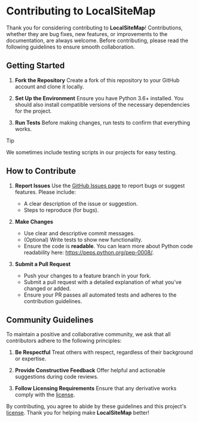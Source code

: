 # Contributing to LocalSiteMap

Thank you for considering contributing to **LocalSiteMap**! Contributions, whether they are bug fixes, new features, or improvements to the documentation, are always welcome. Before contributing, please read the following guidelines to ensure smooth collaboration.

## Getting Started

1. **Fork the Repository**
   Create a fork of this repository to your GitHub account and clone it locally.

2. **Set Up the Environment**
   Ensure you have Python 3.6+ installed. You should also install compatible versions of the necessary dependencies for the project.

3. **Run Tests**
   Before making changes, run tests to confirm that everything works.

> [!TIP]
> We sometimes include testing scripts in our projects for easy testing.

## How to Contribute

1. **Report Issues**
   Use the [GitHub Issues page](https://github.com/Infinitode/LocalSiteMap/issues) to report bugs or suggest features. Please include:
   - A clear description of the issue or suggestion.
   - Steps to reproduce (for bugs).

2. **Make Changes**
   - Use clear and descriptive commit messages.
   - (Optional) Write tests to show new functionality.
   - Ensure the code is **readable**. You can learn more about Python code readability here: https://peps.python.org/pep-0008/.

3. **Submit a Pull Request**
   - Push your changes to a feature branch in your fork.
   - Submit a pull request with a detailed explanation of what you've changed or added.
   - Ensure your PR passes all automated tests and adheres to the contribution guidelines.

## Community Guidelines

To maintain a positive and collaborative community, we ask that all contributors adhere to the following principles:

1. **Be Respectful**
   Treat others with respect, regardless of their background or expertise.

2. **Provide Constructive Feedback**
   Offer helpful and actionable suggestions during code reviews.

3. **Follow Licensing Requirements**
   Ensure that any derivative works comply with the [license](https://github.com/infinitode/localsitemap/blob/main/LICENSE).

By contributing, you agree to abide by these guidelines and this project's [license](https://github.com/infinitode/localsitemap/blob/main/LICENSE). Thank you for helping make **LocalSiteMap** better!
